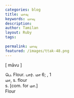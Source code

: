 ```yaml
---
categories: blog
title: மாவு
keywords: மாவு
description: 
author: Tamilan
layout: Ruby
tags: 
 
permalink: மாவு
featured: /images/ttak-48.png
---
```

  
[ māvu ]  
  
பெ. Flour. பார். மா 6; , 1  
மா, s. flour  
s. [com. for மா.]  
Flour